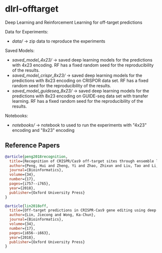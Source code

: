 # dlrl-offtarget

Deep Learning and Reinforcement Learning for off-target predictions <br>

Data for Experiments: <br>
- *data/* -> zip data to reproduce the experiments

Saved Models: <br>
- *saved_model_4x23/* -> saved deep learning models for the predictions with 4x23 encoding. RF has a fixed random seed for the reproducibility of the results.
- *saved_model_crispr_8x23/* -> saved deep learning models for the predictions with 8x23 encoding on CRISPOR data set. RF has a fixed random seed for the reproducibility of the results.
- *saved_model_guideseq_8x23/* -> saved deep learning models for the predictions with 8x23 encoding on GUIDE-seq data set with transfer learning. RF has a fixed random seed for the reproducibility of the results.

Notebooks: <br>
- *notebooks/* -> notebook to used to run the experiments with "4x23" encoding and "8x23" encoding

## Reference Papers

```bibtex
@article{peng2018recognition,
  title={Recognition of CRISPR/Cas9 off-target sites through ensemble learning of uneven mismatch distributions},
  author={Peng, Hui and Zheng, Yi and Zhao, Zhixun and Liu, Tao and Li, Jinyan},
  journal={Bioinformatics},
  volume={34},
  number={17},
  pages={i757--i765},
  year={2018},
  publisher={Oxford University Press}
}
```

```bibtex
@article{lin2018off,
  title={Off-target predictions in CRISPR-Cas9 gene editing using deep learning},
  author={Lin, Jiecong and Wong, Ka-Chun},
  journal={Bioinformatics},
  volume={34},
  number={17},
  pages={i656--i663},
  year={2018},
  publisher={Oxford University Press}
}
```
